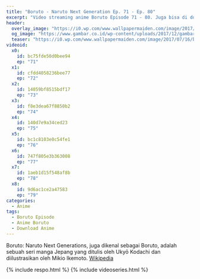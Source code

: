 ```yaml
---
title: "Boruto - Naruto Next Generation Ep. 71 - Ep. 80"
excerpt: "Video streaming anime Boruto Episode 71 - 80. Juga bisa di download langsung"
header:
  overlay_image: "https://i0.wp.com/www.wallpapermaiden.com/image/2017/07/16/boruto-uzumaki-naruto-akatsuki-scar-katana-anime-16798.png"
  og_image: "https://www.gambar.co.id/wp-content/uploads/2017/12/gambar-boruto-768x432.jpg"
  teaser: "https://i0.wp.com/www.wallpapermaiden.com/image/2017/07/16/boruto-uzumaki-naruto-akatsuki-scar-katana-anime-16798.png?resize=320,170"
videoid:
  x0:
    id: bc75fde50d0bee94
    ep: "71"
  x1:
    id: cfdd4058236bee77
    ep: "72"
  x2:
    id: 14059bf8515bdf17
    ep: "73"
  x3:
    id: f8e3dea67f8850b2
    ep: "74"
  x4:
    id: 140d7e9a34ced23
    ep: "75"
  x5:
    id: bc1c8103e0c54fe1
    ep: "76"
  x6:
    id: 747f805e3b363008
    ep: "77"
  x7:
    id: 1aeb1d15f548af8b
    ep: "78"
  x8:
    id: 9d6ac1ce2a47583
    ep: "79"
categories:
  - Anime
tags:
  - Boruto Episode
  - Anime Boruto
  - Download Anime
---
```

Boruto: Naruto Next Generations, juga dikenal sebagai Boruto, adalah sebuah seri manga Jepang yang ditulis oleh Ukyō Kodachi dan diilustrasikan oleh Mikio Ikemoto. [Wikipedia](https://id.m.wikipedia.org/wiki/Boruto:_Naruto_Next_Generations)

{% include respo.html %}
{% include videoseries.html %}
